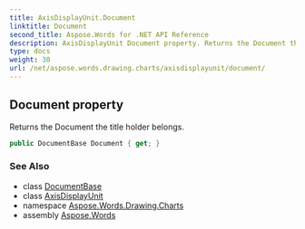 ```yaml
---
title: AxisDisplayUnit.Document
linktitle: Document
second_title: Aspose.Words for .NET API Reference
description: AxisDisplayUnit Document property. Returns the Document the title holder belongs in C#.
type: docs
weight: 30
url: /net/aspose.words.drawing.charts/axisdisplayunit/document/
---
```

## Document property

Returns the Document the title holder belongs.

```csharp
public DocumentBase Document { get; }
```

### See Also

* class [DocumentBase](../../../aspose.words/documentbase/)
* class [AxisDisplayUnit](../)
* namespace [Aspose.Words.Drawing.Charts](../../axisdisplayunit/)
* assembly [Aspose.Words](../../../)
